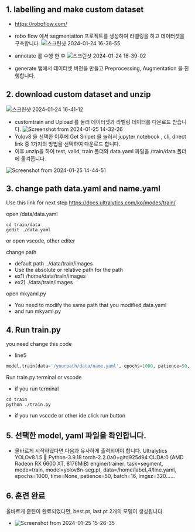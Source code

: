 ## 1. labelling and make custom dataset
* https://roboflow.com/
* robo flow 에서 segmentation 프로젝트를 생성하여 라벨링을 하고 데이터셋을 구축합니다.
![스크린샷 2024-01-24 16-36-55](https://github.com/82lilsak/automatic_driving_rc_car/assets/141192357/5b316a6a-b6be-4c4e-80c1-76596255edd4)

* annotate 를 수행 한 후
![스크린샷 2024-01-24 16-39-02](https://github.com/82lilsak/automatic_driving_rc_car/assets/141192357/3147dbb1-405b-4b18-99c2-623e5a2dc371) 
* generate 탭에서 데이터셋 버전을 만들고 Preprocessing, Augmentation 을 진행합니다.

## 2. download custom dataset and unzip
![스크린샷 2024-01-24 16-41-12](https://github.com/82lilsak/automatic_driving_rc_car/assets/141192357/04565789-0889-4ed1-b8cc-cab3bbff7d83)
* customtrain and Upload 를 눌러 데이터셋과 라벨링 데이터를 다운로드 받습니다. 
![Screenshot from 2024-01-25 14-32-26](https://github.com/82lilsak/automatic_driving_rc_car/assets/141192357/64124916-c2e2-4e92-b50b-4a5a71c6a886)
* Yolov8 을 선택한 이후에 Get Snipet 을 눌러서 jupyter notebook , cli, direct link 중 1가지의 방법을 선택하여 다운로드 합니다.
* 이후 unzip을 하여 test, valid, train 폴더와 data.yaml 파일을 /train/data 폴더에 옮겨줍니다.

![Screenshot from 2024-01-25 14-44-51](https://github.com/82lilsak/automatic_driving_rc_car/assets/141192357/6dd9e04f-c348-462c-9bd4-a3b2b2f3fd35)


## 3. change path data.yaml and name.yaml

Use this link for next step
https://docs.ultralytics.com/ko/modes/train/

open /data/data.yaml

```terminal
cd train/data
gedit ./data.yaml
```
or open vscode, other editer

change path 
* default path ../data/train/images
* Use the absolute or relative path for the path
* ex1) /home/data/train/images
* ex2) ./data/train/images

open mkyaml.py
* You need to modify the same path that you modified data.yaml
* and run mkyaml.py


## 4. Run train.py
you need change this code
* line5
```Python
model.train(data='/yourpath/data/name.yaml', epochs=1000, patience=50, batch=16, imgsz=320)
```
Run train.py terminal or vscode
* if you run terminal
```terminal
cd train
python ./train.py 
```
* if you run vscode or other ide
click run button

## 5. 선택한 model, yaml 파일을 확인합니다.
* 올바르게 시작하였다면 다음과 유사하게 출력되어야 합니다.
Ultralytics YOLOv8.1.5 🚀 Python-3.9.18 torch-2.2.0a0+gitd925d94 CUDA:0 (AMD Radeon RX 6600 XT, 8176MiB)
engine/trainer: task=segment, mode=train, model=yolov8n-seg.pt, data=/home/label_4/line.yaml, epochs=1000, time=None, patience=50, batch=16, imgsz=320......

## 6. 훈련 완료
올바르게 훈련이 완료되었다면, best.pt, last.pt 2개의 모델이 생성됩니다.
* ![Screenshot from 2024-01-25 15-26-35](https://github.com/82lilsak/automatic_driving_rc_car/assets/141192357/398acfbb-d2dc-4930-a73d-016da4e28a9f)
